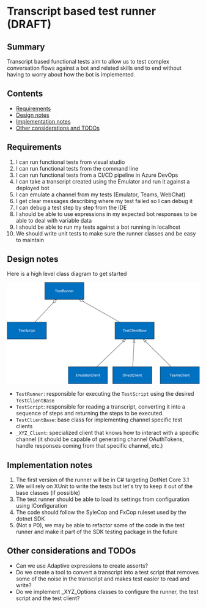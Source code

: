 # Transcript based test runner (DRAFT) <!-- omit in toc -->

## Summary <!-- omit in toc -->

Transcript based functional tests aim to allow us to test complex conversation flows against a bot and related skills end to end without having to worry about how the bot is implemented.

## Contents <!-- omit in toc -->

- [Requirements](#requirements)
- [Design notes](#design-notes)
- [Implementation notes](#implementation-notes)
- [Other considerations and TODOs](#other-considerations-and-todos)

## Requirements

1. I can run functional tests from visual studio
2. I can run functional tests from the command line
3. I can run functional tests from a CI/CD pipeline in Azure DevOps
4. I can take a transcript created using the Emulator and run it against a deployed bot
5. I can emulate a channel from my tests (Emulator, Teams, WebChat)
6. I get clear messages describing where my test failed so I can debug it
7. I can debug a test step by step from the IDE
8. I should be able to use expressions in my expected bot responses to be able to deal with variable data
9. I should be able to run my tests against a bot running in localhost
10. We should write unit tests to make sure the runner classes and be easy to maintain

## Design notes

Here is a high level class diagram to get started

![Class Diagram](media/TestRunnerClassDiagram.png)

- `TestRunner`: responsible for executing the `TestScript` using the desired `TestClientBase`
- `TestScript`: responsible for reading a transcript, converting it into a sequence of steps and returning the steps to be executed.
- `TestClientBase`: base class for implementing channel specific test clients
- `_XYZ_Client`: specialized client that knows how to interact with a specific channel (it should be capable of generating channel OAuthTokens, handle responses coming from that specific channel, etc.)

## Implementation notes

1. The first version of the runner will be in C# targeting DotNet Core 3.1
2. We will rely on XUnit to write the tests but let's try to keep it out of the base classes (if possible)
3. The test runner should be able to load its settings from configuration using IConfiguration
4. The code should follow the SyleCop and FxCop ruleset used by the dotnet SDK
5. (Not a P0), we may be able to refactor some of the code in the test runner and make it part of the SDK testing package in the future

## Other considerations and TODOs

- Can we use Adaptive expressions to create asserts?
- Do we create a tool to convert a transcript into a test script that removes some of the noise in the transcript and makes test easier to read and write?
- Do we implement _XYZ_Options classes to configure the runner, the test script and the test client?
